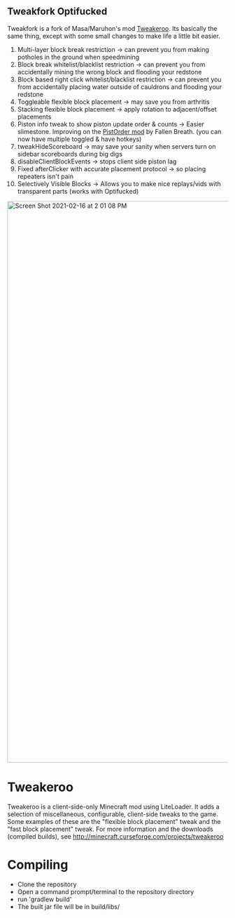 ## Tweakfork Optifucked
Tweakfork is a fork of Masa/Maruhon's mod [Tweakeroo](https://github.com/maruohon/tweakeroo). Its basically the same thing, except with some small changes to make life a little bit easier. 

1. Multi-layer block break restriction -> can prevent you from making potholes in the ground when speedmining
2. Block break whitelist/blacklist restriction -> can prevent you from accidentally mining the wrong block and flooding your redstone
3. Block based right click whitelist/blacklist restriction -> can prevent you from accidentally placing water outside of cauldrons and flooding your redstone
4. Toggleable flexible block placement -> may save you from arthritis
5. Stacking flexible block placement -> apply rotation to adjacent/offset placements
6. Piston info tweak to show piston update order & counts -> Easier slimestone. Improving on the [PistOrder mod](https://github.com/Fallen-Breath/pistorder) by Fallen Breath. (you can now have multiple toggled & have hotkeys)
7. tweakHideScoreboard -> may save your sanity when servers turn on sidebar scoreboards during big digs
8. disableClientBlockEvents -> stops client side piston lag
9. Fixed afterClicker with accurate placement protocol -> so placing repeaters isn't pain
10. Selectively Visible Blocks -> Allows you to make nice replays/vids with transparent parts (works with Optifucked)

<img width="1280" alt="Screen Shot 2021-02-16 at 2 01 08 PM" src="https://user-images.githubusercontent.com/13282284/108109105-7742c280-705f-11eb-81cf-b5341ca740c3.png">

Tweakeroo
==============
Tweakeroo is a client-side-only Minecraft mod using LiteLoader.
It adds a selection of miscellaneous, configurable, client-side tweaks to the game.
Some examples of these are the "flexible block placement" tweak and the "fast block placement" tweak.
For more information and the downloads (compiled builds), see http://minecraft.curseforge.com/projects/tweakeroo

Compiling
=========
* Clone the repository
* Open a command prompt/terminal to the repository directory
* run 'gradlew build'
* The built jar file will be in build/libs/
